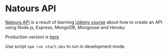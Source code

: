 # Natours API

[Natours API](https://natours-freego.herokuapp.com/) is a result of learning [Udemy course](https://www.udemy.com/course/nodejs-express-mongodb-bootcamp) about how to create an API using Node.js, Express, MongoDB, Mongoose and Heroku

Production version is [here](https://natours-freego.herokuapp.com/)

Use script `npm run start:dev` to run in development mode.
